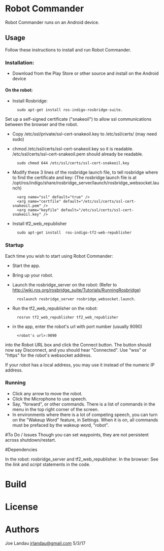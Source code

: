 # Robot Commander

Robot Commander runs on an Android device.  

## Usage
Follow these instructions to install and run Robot Commander.

### Installation:

* Download from the Play Store or other source and install on the Android device
#### On the robot:
* Install Rosbridge: 

        sudo apt-get install ros-indigo-rosbridge-suite.

Set up a self-signed certificate ("snakeoil") to allow ssl communications between the browser and the robot. 

* Copy /etc/ssl/private/ssl-cert-snakeoil.key to /etc/ssl/certs/  (may need sudo)
* chmod /etc/ssl/certs/ssl-cert-snakeoil.key so it is readable. /etc/ssl/certs/ssl-cert-snakeoil.pem should already be readable. 

        sudo chmod 644 /etc/ssl/certs/ssl-cert-snakeoil.key
* Modify these 3 lines of the rosbridge launch file, to tell rosbridge where to find the certificate and key:
	(The rosbridge launch file is at  /opt/ros/indigo/share/rosbridge_server/launch/rosbridge_websocket.launch)

        <arg name="ssl" default="true" />
		<arg name="certfile" default="/etc/ssl/certs/ssl-cert-snakeoil.pem" />
		<arg name="keyfile" default="/etc/ssl/certs/ssl-cert-snakeoil.key" />

       
* Install tf2_web_republisher

		sudo apt-get install  ros-indigo-tf2-web-republisher


### Startup

Each time you wish to start using Robot Commander:

* Start the app.

* Bring up your robot.  

* Launch the rosbridge_server on the robot: (Refer to  http://wiki.ros.org/rosbridge_suite/Tutorials/RunningRosbridge)

        roslaunch rosbridge_server rosbridge_websocket.launch.
* Run the tf2_web_republisher on the robot:

        rosrun tf2_web_republisher tf2_web_republisher

* in the app, enter the robot's url with port number (usually 9090)

        <robot's url>:9090 
into the Robot URL box and click the Connect button.  The button should now say Disconnect, and you should hear "Connected". 
Use "wss" or "https" for the robot's websocket address.

If your robot has a local address, you may use it instead of the numeric IP address.


### Running
* Click any arrow to move the robot.
* Click the Microphone to use speech. 
* Say, "forward", or other commands.  There is a list of commands in the menu in the top right corner of the screen. 
* In environments where there is a lot of competing speech, you can turn on the "Wakeup Word" feature, in Settings.  When it is on, all commands must be prefaced by the wakeup word, "robot". 

#To Do / Issues
Though you can set waypoints, they are not persistent across shutdown/restart.  

#Dependencies

In the robot: rosbridge_server and tf2_web_republisher.
In the browser: See the *link* and *script* statements in the code.  

# Build

# License

# Authors
Joe Landau
jrlandau@gmail.com
5/3/17
